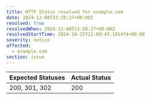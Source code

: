 ```yaml
---
title: HTTP Status resolved for example.com
date: 2024-12-08T23:28:27+00:00Z
resolved: True
resolvedWhen: 2024-12-08T23:28:27+00:00Z
resolvedStartTime: 2024-10-25T21:09:43.191474+00:00
severity: notice
affected:
  - example.com
section: issue
---
```


| Expected Statuses | Actual Status  |
|-------------------|----------------|
| 200, 301, 302 | 200 |
